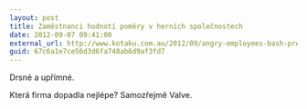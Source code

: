 ```yaml
---
layout: post
title: Zaměstnanci hodnotí poměry v herních společnostech
date: 2012-09-07 09:41:00
external_url: http://www.kotaku.com.au/2012/09/angry-employees-bash-pretty-much-every-major-video-game-company/
guid: 67c6a1e7ce56d3d6fa748ab6d9af3fd7
---
```


Drsné a upřímné.

Která firma dopadla nejlépe? Samozřejmě Valve.
